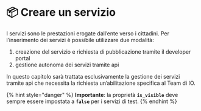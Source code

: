 # 📦 Creare un servizio

I servizi sono le prestazioni erogate dall’ente verso i cittadini. Per l’inserimento dei servizi è possibile utilizzare due modalità:

1. creazione del servizio e richiesta di pubblicazione tramite il developer portal
2. gestione autonoma dei servizi tramite api

In questo capitolo sarà trattata esclusivamente la gestione dei servizi tramite api che necessita la richiesta un’abilitazione specifica al Team di IO.

{% hint style="danger" %}
**Importante**: la proprietà **`is_visible`** deve sempre essere impostata a **`false`** per i servizi di test.
{% endhint %}
